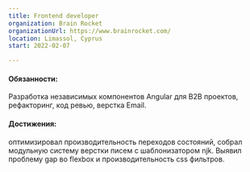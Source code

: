```yaml
---
title: Frontend developer
organization: Brain Rocket
organizationUrl: https://www.brainrocket.com/
location: Limassol, Cyprus
start: 2022-02-07

---
```


#### Обязанности:

Разработка независимых компонентов Angular для B2B проектов, рефакторинг, код ревью, верстка Email.

#### Достижения:

оптимизировал производительность переходов состояний, собрал модульную систему верстки писем с шаблонизатором njk. Выявил проблему gap во flexbox и производительность css фильтров.  
